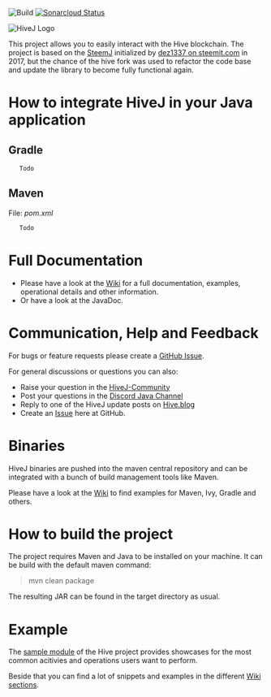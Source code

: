 ![Build](https://github.com/OperationCrypto/hivej/workflows/CI/badge.svg?branch=master) [![Sonarcloud Status](https://sonarcloud.io/api/project_badges/measure?project=org.operationcrypto.hivej&metric=alert_status)](https://sonarcloud.io/dashboard?id=org.operationcrypto.hivej)

![HiveJ Logo](https://github.com/OperationCrypto/hivej/wiki/images/HiveJLogo.png)

This project allows you to easily interact with the Hive blockchain. The project is based on the [SteemJ](https://github.com/marvin-we/steem-java-api-wrapper) initialized by <a href="https://steemit.com/@dez1337">dez1337 on steemit.com</a> in 2017, but the chance of the hive fork was used to refactor the code base and update the library to become fully functional again.

# How to integrate HiveJ in your Java application

## Gradle
```Gradle
   Todo
```

## Maven
File: <i>pom.xml</i>
```Xml
   Todo
```

# Full Documentation
- Please have a look at the [Wiki](https://github.com/OperationCrypto/hivej/wiki) for a full documentation, examples, operational details and other information.
- Or have a look at the JavaDoc.

# Communication, Help and Feedback
For bugs or feature requests please create a [GitHub Issue](https://github.com/OperationCrypto/hivej/issues). 

For general discussions or questions you can also:
* Raise your question in the [HiveJ-Community](https://hive.blog/trending/hive-198065)
* Post your questions in the [Discord Java Channel](https://discord.gg/9jZQHv)
* Reply to one of the HiveJ update posts on [Hive.blog](https://hive.blog/@hivej)
* Create an [Issue](https://github.com/OperationCrypto/hivej/issues) here at GitHub.

# Binaries
HiveJ binaries are pushed into the maven central repository and can be integrated with a bunch of build management tools like Maven.

Please have a look at the [Wiki](https://github.com/OperationCrypto/hivej/wiki/How-to-add-HiveJ-to-your-project) to find examples for Maven, Ivy, Gradle and others.

# How to build the project
The project requires Maven and Java to be installed on your machine. It can be build with the default maven command:

>mvn clean package

The resulting JAR can be found in the target directory as usual.

# Example
The [sample module](https://github.com/OperationCrypto/hivej//tree/master/sample) of the Hive project provides showcases for the most common acitivies and operations users want to perform. 

Beside that you can find a lot of snippets and examples in the different [Wiki sections](https://github.com/OperationCrypto/hivej//wiki).  
